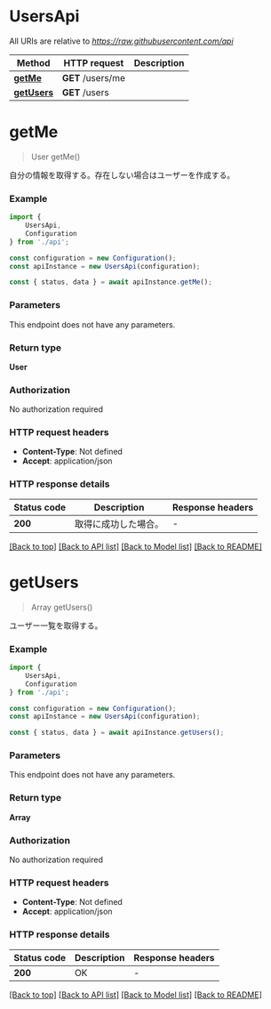 # UsersApi

All URIs are relative to *https://raw.githubusercontent.com/api*

|Method | HTTP request | Description|
|------------- | ------------- | -------------|
|[**getMe**](#getme) | **GET** /users/me | |
|[**getUsers**](#getusers) | **GET** /users | |

# **getMe**
> User getMe()

自分の情報を取得する。存在しない場合はユーザーを作成する。

### Example

```typescript
import {
    UsersApi,
    Configuration
} from './api';

const configuration = new Configuration();
const apiInstance = new UsersApi(configuration);

const { status, data } = await apiInstance.getMe();
```

### Parameters
This endpoint does not have any parameters.


### Return type

**User**

### Authorization

No authorization required

### HTTP request headers

 - **Content-Type**: Not defined
 - **Accept**: application/json


### HTTP response details
| Status code | Description | Response headers |
|-------------|-------------|------------------|
|**200** | 取得に成功した場合。 |  -  |

[[Back to top]](#) [[Back to API list]](../README.md#documentation-for-api-endpoints) [[Back to Model list]](../README.md#documentation-for-models) [[Back to README]](../README.md)

# **getUsers**
> Array<User> getUsers()

ユーザー一覧を取得する。

### Example

```typescript
import {
    UsersApi,
    Configuration
} from './api';

const configuration = new Configuration();
const apiInstance = new UsersApi(configuration);

const { status, data } = await apiInstance.getUsers();
```

### Parameters
This endpoint does not have any parameters.


### Return type

**Array<User>**

### Authorization

No authorization required

### HTTP request headers

 - **Content-Type**: Not defined
 - **Accept**: application/json


### HTTP response details
| Status code | Description | Response headers |
|-------------|-------------|------------------|
|**200** | OK |  -  |

[[Back to top]](#) [[Back to API list]](../README.md#documentation-for-api-endpoints) [[Back to Model list]](../README.md#documentation-for-models) [[Back to README]](../README.md)


